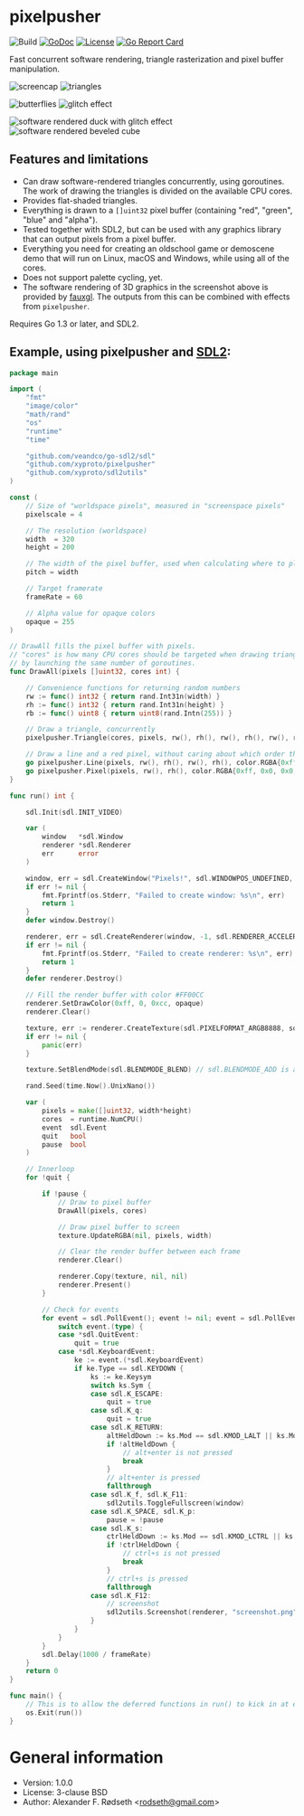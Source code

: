 # pixelpusher

![Build](https://github.com/xyproto/pixelpusher/workflows/Build/badge.svg)
[![GoDoc](https://godoc.org/github.com/xyproto/pixelpusher?status.svg)](http://godoc.org/github.com/xyproto/pixelpusher)
[![License](http://img.shields.io/badge/license-BSD-green.svg?style=flat)](https://raw.githubusercontent.com/xyproto/pixelpusher/master/LICENSE)
[![Go Report Card](https://goreportcard.com/badge/github.com/xyproto/pixelpusher)](https://goreportcard.com/report/github.com/xyproto/pixelpusher)

Fast concurrent software rendering, triangle rasterization and pixel buffer manipulation.

![screencap](img/screencap.gif) ![triangles](img/triangles.png)

![butterflies](img/butterfly.png) ![glitch effect](img/strobe.png)

![software rendered duck with glitch effect](img/glitch.png) ![software rendered beveled cube](img/cube.png)


## Features and limitations

* Can draw software-rendered triangles concurrently, using goroutines. The work of drawing the triangles is divided on the available CPU cores.
* Provides flat-shaded triangles.
* Everything is drawn to a `[]uint32` pixel buffer (containing "red", "green", "blue" and "alpha").
* Tested together with SDL2, but can be used with any graphics library that can output pixels from a pixel buffer.
* Everything you need for creating an oldschool game or demoscene demo that will run on Linux, macOS and Windows, while using all of the cores.
* Does not support palette cycling, yet.
* The software rendering of 3D graphics in the screenshot above is provided by [fauxgl](https://github.com/fogleman/fauxgl). The outputs from this can be combined with effects from `pixelpusher`.

Requires Go 1.3 or later, and SDL2.

## Example, using pixelpusher and [SDL2](https://github.com/veandco/go-sdl2):

```go
package main

import (
    "fmt"
    "image/color"
    "math/rand"
    "os"
    "runtime"
    "time"

    "github.com/veandco/go-sdl2/sdl"
    "github.com/xyproto/pixelpusher"
    "github.com/xyproto/sdl2utils"
)

const (
    // Size of "worldspace pixels", measured in "screenspace pixels"
    pixelscale = 4

    // The resolution (worldspace)
    width  = 320
    height = 200

    // The width of the pixel buffer, used when calculating where to place pixels (y*pitch+x)
    pitch = width

    // Target framerate
    frameRate = 60

    // Alpha value for opaque colors
    opaque = 255
)

// DrawAll fills the pixel buffer with pixels.
// "cores" is how many CPU cores should be targeted when drawing triangles,
// by launching the same number of goroutines.
func DrawAll(pixels []uint32, cores int) {

    // Convenience functions for returning random numbers
    rw := func() int32 { return rand.Int31n(width) }
    rh := func() int32 { return rand.Int31n(height) }
    rb := func() uint8 { return uint8(rand.Intn(255)) }

    // Draw a triangle, concurrently
    pixelpusher.Triangle(cores, pixels, rw(), rh(), rw(), rh(), rw(), rh(), color.RGBA{rb(), rb(), rb(), opaque}, pitch)

    // Draw a line and a red pixel, without caring about which order they appear in, or if they will complete before the next frame is drawn
    go pixelpusher.Line(pixels, rw(), rh(), rw(), rh(), color.RGBA{0xff, 0xff, 0, opaque}, pitch)
    go pixelpusher.Pixel(pixels, rw(), rh(), color.RGBA{0xff, 0x0, 0x0, opaque}, pitch)
}

func run() int {

    sdl.Init(sdl.INIT_VIDEO)

    var (
        window   *sdl.Window
        renderer *sdl.Renderer
        err      error
    )

    window, err = sdl.CreateWindow("Pixels!", sdl.WINDOWPOS_UNDEFINED, sdl.WINDOWPOS_UNDEFINED, int32(width*pixelscale), int32(height*pixelscale), sdl.WINDOW_SHOWN)
    if err != nil {
        fmt.Fprintf(os.Stderr, "Failed to create window: %s\n", err)
        return 1
    }
    defer window.Destroy()

    renderer, err = sdl.CreateRenderer(window, -1, sdl.RENDERER_ACCELERATED)
    if err != nil {
        fmt.Fprintf(os.Stderr, "Failed to create renderer: %s\n", err)
        return 1
    }
    defer renderer.Destroy()

    // Fill the render buffer with color #FF00CC
    renderer.SetDrawColor(0xff, 0, 0xcc, opaque)
    renderer.Clear()

    texture, err := renderer.CreateTexture(sdl.PIXELFORMAT_ARGB8888, sdl.TEXTUREACCESS_STREAMING, width, height)
    if err != nil {
        panic(err)
    }

    texture.SetBlendMode(sdl.BLENDMODE_BLEND) // sdl.BLENDMODE_ADD is also possible

    rand.Seed(time.Now().UnixNano())

    var (
        pixels = make([]uint32, width*height)
        cores  = runtime.NumCPU()
        event  sdl.Event
        quit   bool
        pause  bool
    )

    // Innerloop
    for !quit {

        if !pause {
            // Draw to pixel buffer
            DrawAll(pixels, cores)

            // Draw pixel buffer to screen
            texture.UpdateRGBA(nil, pixels, width)

            // Clear the render buffer between each frame
            renderer.Clear()

            renderer.Copy(texture, nil, nil)
            renderer.Present()
        }

        // Check for events
        for event = sdl.PollEvent(); event != nil; event = sdl.PollEvent() {
            switch event.(type) {
            case *sdl.QuitEvent:
                quit = true
            case *sdl.KeyboardEvent:
                ke := event.(*sdl.KeyboardEvent)
                if ke.Type == sdl.KEYDOWN {
                    ks := ke.Keysym
                    switch ks.Sym {
                    case sdl.K_ESCAPE:
                        quit = true
                    case sdl.K_q:
                        quit = true
                    case sdl.K_RETURN:
                        altHeldDown := ks.Mod == sdl.KMOD_LALT || ks.Mod == sdl.KMOD_RALT
                        if !altHeldDown {
                            // alt+enter is not pressed
                            break
                        }
                        // alt+enter is pressed
                        fallthrough
                    case sdl.K_f, sdl.K_F11:
                        sdl2utils.ToggleFullscreen(window)
                    case sdl.K_SPACE, sdl.K_p:
                        pause = !pause
                    case sdl.K_s:
                        ctrlHeldDown := ks.Mod == sdl.KMOD_LCTRL || ks.Mod == sdl.KMOD_RCTRL
                        if !ctrlHeldDown {
                            // ctrl+s is not pressed
                            break
                        }
                        // ctrl+s is pressed
                        fallthrough
                    case sdl.K_F12:
                        // screenshot
                        sdl2utils.Screenshot(renderer, "screenshot.png", true)
                    }
                }
            }
        }
        sdl.Delay(1000 / frameRate)
    }
    return 0
}

func main() {
    // This is to allow the deferred functions in run() to kick in at exit
    os.Exit(run())
}
```

# General information

* Version: 1.0.0
* License: 3-clause BSD
* Author: Alexander F. Rødseth &lt;rodseth@gmail.com&gt;
